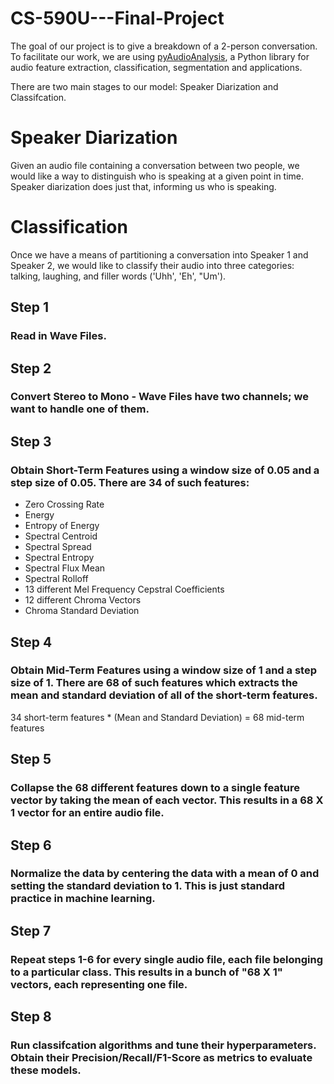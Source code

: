 # CS-590U---Final-Project

The goal of our project is to give a breakdown of a 2-person conversation. To facilitate our work, we are using [pyAudioAnalysis](https://github.com/tyiannak/pyAudioAnalysis), a Python library for audio feature extraction, classification, segmentation and applications.

There are two main stages to our model: Speaker Diarization and Classifcation.

# Speaker Diarization

Given an audio file containing a conversation between two people, we would like a way to distinguish who is speaking at a given point in time. Speaker diarization does just that, informing us who is speaking.

# Classification

Once we have a means of partitioning a conversation into Speaker 1 and Speaker 2, we would like to classify their audio into three categories: talking, laughing, and filler words ('Uhh', 'Eh', "Um'). 

## Step 1
### Read in Wave Files. 

## Step 2 
### Convert Stereo to Mono - Wave Files have two channels; we want to handle one of them.

## Step 3 
### Obtain Short-Term Features using a window size of 0.05 and a step size of 0.05. There are 34 of such features:

* Zero Crossing Rate
* Energy
* Entropy of Energy
* Spectral Centroid
* Spectral Spread
* Spectral Entropy
* Spectral Flux Mean
* Spectral Rolloff
* 13 different Mel Frequency Cepstral Coefficients
* 12 different Chroma Vectors 
* Chroma Standard Deviation

## Step 4
### Obtain Mid-Term Features using a window size of 1 and a step size of 1. There are 68 of such features which extracts the mean and standard deviation of all of the short-term features. 

34 short-term features * (Mean and Standard Deviation) = 68 mid-term features

## Step 5
### Collapse the 68 different features down to a single feature vector by taking the mean of each vector. This results in a 68 X 1 vector for an entire audio file.

## Step 6
### Normalize the data by centering the data with a mean of 0 and setting the standard deviation to 1. This is just standard practice in machine learning.

## Step 7
### Repeat steps 1-6 for every single audio file, each file belonging to a particular class. This results in a bunch of "68 X 1" vectors, each representing one file. 

## Step 8 
### Run classifcation algorithms and tune their hyperparameters. Obtain their Precision/Recall/F1-Score as metrics to evaluate these models. 


